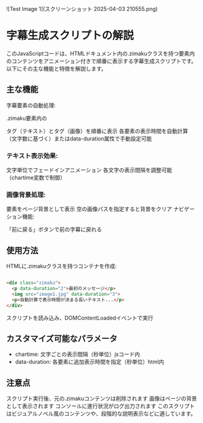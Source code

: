 
![Test Image 1](スクリーンショット 2025-04-03 210555.png)
# 字幕生成スクリプトの解説
このJavaScriptコードは、HTMLドキュメント内の.zimakuクラスを持つ要素内のコンテンツをアニメーション付きで順番に表示する字幕生成スクリプトです。以下にその主な機能と特徴を解説します。

## 主な機能
字幕要素の自動処理:

.zimaku要素内の<p>タグ（テキスト）と<img>タグ（画像）を順番に表示
各要素の表示時間を自動計算（文字数に基づく）またはdata-duration属性で手動設定可能

### テキスト表示効果:

文字単位でフェードインアニメーション
各文字の表示間隔を調整可能（chartime変数で制御）

### 画像背景処理:

<img>要素をページ背景として表示
空の画像パスを指定すると背景をクリア
ナビゲーション機能:

「前に戻る」ボタンで前の字幕に戻れる

## 使用方法
HTMLに.zimakuクラスを持つコンテナを作成:

```html

<div class="zimaku">
  <p data-duration="2">最初のメッセージ</p>
  <img src="image1.jpg" data-duration="3">
  <p>自動計算で表示時間が決まる長いテキスト...</p>
</div>
```
スクリプトを読み込み、DOMContentLoadedイベントで実行

## カスタマイズ可能なパラメータ

- chartime: 文字ごとの表示間隔（秒単位）jsコード内
- data-duration: 各要素に追加表示時間を指定（秒単位）html内

## 注意点

スクリプト実行後、元の.zimakuコンテンツは削除されます
画像はページの背景として表示されます
コンソールに進行状況がログ出力されます
このスクリプトはビジュアルノベル風のコンテンツや、段階的な説明表示などに適しています。
